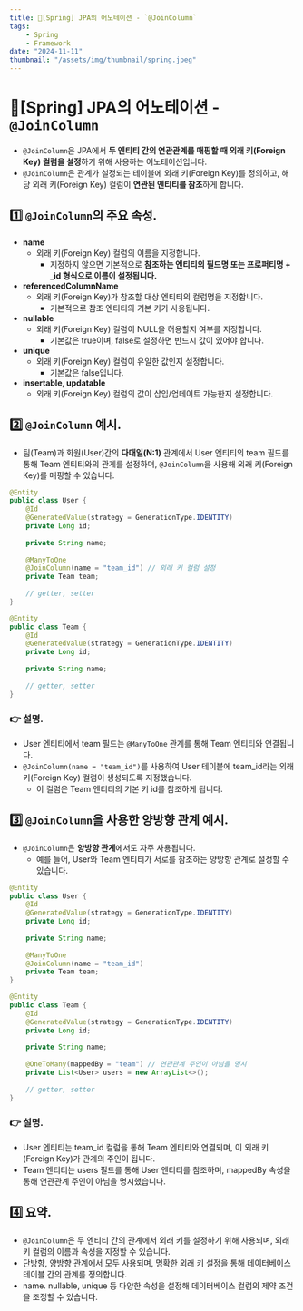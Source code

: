 ```yaml
---
title: 🍃[Spring] JPA의 어노테이션 - `@JoinColumn`
tags:
    - Spring
    - Framework
date: "2024-11-11"
thumbnail: "/assets/img/thumbnail/spring.jpeg"
---
```


# 🍃[Spring] JPA의 어노테이션 - `@JoinColumn`
- `@JoinColumn`은 JPA에서 **두 엔티티 간의 연관관계를 매핑할 때 외래 키(Foreign Key) 컬럼을 설정**하기 위해 사용하는 어노테이션입니다.
- `@JoinColumn`은 관계가 설정되는 테이블에 외래 키(Foreign Key)를 정의하고, 해당 외래 키(Foreign Key) 컬럼이 **연관된 엔티티를 참조**하게 합니다.

## 1️⃣ `@JoinColumn`의 주요 속성.
- **name**
    - 외래 키(Foreign Key) 컬럼의 이름을 지정합니다.
        - 지정하지 않으면 기본적으로 **참조하는 엔티티의 필드명 또는 프로퍼티명 + _id 형식으로 이름이 설정됩니다.**
- **referencedColumnName**
    - 외래 키(Foreign Key)가 참조할 대상 엔티티의 컬럼명을 지정합니다.
        - 기본적으로 참조 엔티티의 기본 키가 사용됩니다.
- **nullable**
    - 외래 키(Foreign Key) 컬럼이 NULL을 허용할지 여부를 지정합니다.
        - 기본값은 true이며, false로 설정하면 반드시 값이 있어야 합니다.
- **unique**
    - 외래 키(Foreign Key) 컬럼이 유일한 값인지 설정합니다.
        - 기본값은 false입니다.
- **insertable, updatable**
    - 외래 키(Foreign Key) 컬럼의 값이 삽입/업데이트 가능한지 설정합니다.

## 2️⃣ `@JoinColumn` 예시.
- 팀(Team)과 회원(User)간의 **다대일(N:1)** 관계에서 User 엔티티의 team 필드를 통해 Team 엔티티와의 관계를 설정하며, `@JoinColumn`을 사용해 외래 키(Foreign Key)를 매핑할 수 있습니다.
```java
@Entity
public class User {
    @Id
    @GeneratedValue(strategy = GenerationType.IDENTITY)
    private Long id;
    
    private String name;
    
    @ManyToOne
    @JoinColumn(name = "team_id") // 외래 키 컬럼 설정
    private Team team;
    
    // getter, setter
}

@Entity
public class Team {
    @Id
    @GeneratedValue(strategy = GenerationType.IDENTITY)
    private Long id;
    
    private String name;
    
    // getter, setter
}
```

### 👉 설명.
- User 엔티티에서 team 필드는 `@ManyToOne` 관계를 통해 Team 엔티티와 연결됩니다.
- `@JoinColumn(name = "team_id")`를 사용하여 User 테이블에 team_id라는 외래 키(Foreign Key) 컬럼이 생성되도록 지정했습니다.
    - 이 컬럼은 Team 엔티티의 기본 키 id를 참조하게 됩니다.

## 3️⃣ `@JoinColumn`을 사용한 양방향 관계 예시.
- `@JoinColumn`은 **양방향 관계**에서도 자주 사용됩니다.
    - 예를 들어, User와 Team 엔티티가 서로를 참조하는 양방향 관계로 설정할 수 있습니다.
```java
@Entity
public class User {
    @Id
    @GeneratedValue(strategy = GenerationType.IDENTITY)
    private Long id;
    
    private String name;
    
    @ManyToOne
    @JoinColumn(name = "team_id")
    private Team team;
}

@Entity
public class Team {
    @Id
    @GeneratedValue(strategy = GenerationType.IDENTITY)
    private Long id;
    
    private String name;
    
    @OneToMany(mappedBy = "team") // 연관관계 주인이 아님을 명시
    private List<User> users = new ArrayList<>();
    
    // getter, setter
}
```

### 👉 설명.
- User 엔티티는 team_id 컬럼을 통해 Team 엔티티와 연결되며, 이 외래 키(Foreign Key)가 관계의 주인이 됩니다.
- Team 엔티티는 users 필드를 통해 User 엔티티를 참조하며, mappedBy 속성을 통해 연관관계 주인이 아님을 명시했습니다.

## 4️⃣ 요약.
- `@JoinColumn`은 두 엔티티 간의 관계에서 외래 키를 설정하기 위해 사용되며, 외래 키 컬럼의 이름과 속성을 지정할 수 있습니다.
- 단방향, 양방향 관계에서 모두 사용되며, 명확한 외래 키 설정을 통해 데이터베이스 테이블 간의 관계를 정의합니다.
- name. nullable, unique 등 다양한 속성을 설정해 데이터베이스 컬럼의 제약 조건을 조정할 수 있습니다.

